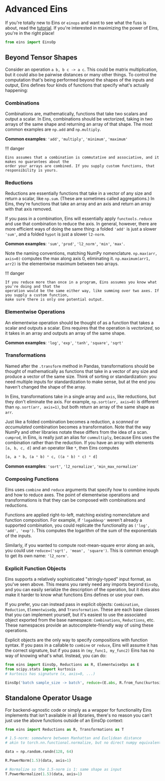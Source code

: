 # Advanced Eins

If you're totally new to Eins or `einops` and want to see what the fuss is about, read the
[tutorial](tutorial.md). If you're interested in maximizing the power of Eins, you're in the right
place!

```py
from eins import EinsOp
```

## Beyond Tensor Shapes

Consider an operation `a b, b c -> a c`. This could be matrix multiplication, but it could also be pairwise distances or
many other things. To control the computation that's being performed beyond the shapes of the inputs and output, Eins
defines four kinds of functions that specify what's actually happening:

### Combinations
Combinations are, mathematically, functions that take two scalars and output a scalar. In Eins,
combinations should be vectorized, taking in two arrays of the same shape and returning an array of
that shape. The most common examples are `np.add` and `np.multiply`.

**Common examples**: `'add'`, `'multiply'`, `'minimum'`, `'maximum'`


!!! danger

    Eins assumes that a combination is commutative and associative, and it makes no guarantees about the
    order your arrays are combined. If you supply custom functions, that responsibility is yours.

### Reductions
Reductions are essentially functions that take in a vector of any size and return a scalar, like
`np.sum`. (These are sometimes called aggregations.) In Eins, they're functions that take an array
and an axis and return an array with that axis removed.

If you pass in a combination, Eins will essentially apply `functools.reduce` and use that
combination to reduce the axis. In general, however, there are more efficient ways of doing the same
thing: a folded `'add'` is just a slower `'sum'`, and a folded `hypot` is just a slower `l2-norm`.

**Common examples**: `'sum'`, `'prod'`, `'l2_norm'`, `'min'`, `'max'`.

Note the naming conventions, matching NumPy nomenclature. `np.max(arr, axis=0)` computes the max along axis 0,
eliminating it. `np.maximum(arr1, arr2)` is the elementwise maximum between two arrays.

!!! danger

    If you reduce more than once in a program, Eins assumes you know what you're doing and that the
    operation would be the same either way, like summing over two axes. If you supply a custom function,
    make sure there is only one potential output.



### Elementwise Operations

An elementwise operation should be thought of as a function that takes a scalar and outputs a
scalar. Eins requires that the operation is *vectorized*, so it takes in an array and outputs an
array of the same shape.

**Common examples**: `'log'`, `'exp'`, `'tanh'`, `'square'`, `'sqrt'`

### Transformations

Named after the `.transform` method in Pandas, transformations should be thought of mathematically
as functions that take in a vector of any size and produce a vector of the same size. Think of
sorting or standardization: you need multiple inputs for standardization to make sense, but at the
end you haven't changed the shape of the array.

In Eins, transformations take in a single array and `axis`, like reductions, but they don't
eliminate the axis. For example, `np.sort(arr, axis=0)` is different than `np.sort(arr, axis=1)`,
but both return an array of the same shape as `arr`.

Just like a folded combination becomes a reduction, a *scanned* or *accumulated* combination becomes
a transformation. Note that the way NumPy and other libraries notate these differs from the idea of
a scan. `cumprod`, in Eins, is really just an alias for `cummultiply`, because Eins uses the
combination rather than the reduction. If you have an array with elements `[a, b, c, d]` and an
operator like `*`, then Eins computes

```python
[a, a * b, (a * b) * c, ((a * b) * c) * d]
```

**Common examples**: `'sort'`, `'l2_normalize'`, `'min_max_normalize'`

### Composing Functions

Eins uses `combine` and `reduce` arguments that specify how to combine inputs and how to reduce axes. The point of
elementwise operations and transformations is that they can be composed with combinations and reductions.

Functions are applied right-to-left, matching existing nomenclature and function composition. For example, if
`'logaddexp'` weren't already a supported combination, you could replicate the functionality as `('log', 'add', 'exp')`.
This computes the logarithm of the sum of the exponentials of the inputs.

Similarly, if you wanted to compute root-mean-square error along an axis, you could use
`reduce=('sqrt', 'mean', 'square')`. This is common enough to get its own name: `'l2_norm'`.

### Explicit Function Objects

Eins supports a relatively sophisticated "stringly-typed" input format, as you've seen above. This
means you rarely need any imports beyond `EinsOp`, and you can easily serialize the description of
the operation, but it does also make it harder to know what functions Eins defines or use your own.

If you prefer, you can instead pass in explicit objects: `Combination`, `Reduction`,
`ElementwiseOp`, and `Transformation`. These are each base classes that you can implement yourself,
but it's easiest to use the associated object exported from the base namespace: `Combinations`,
`Reductions`, etc. These namespaces provide an autocomplete-friendly way of using these operations.

Explicit objects are the only way to specify compositions with function syntax. If you pass in a callable to `combine`
or `reduce`, Eins will assume it has the correct signature, but if you pass in `(my_func1, my_func2)` Eins has no way of
knowing what's what. Instead, you can do:

```py title="Batched Kurtosis"
from eins import EinsOp, Reductions as R, ElementwiseOps as E
from scipy.stats import kurtosis
# kurtosis has signature (x, axis=0, ...)

EinsOp('batch sample_size -> batch', reduce=(E.abs, R.from_func(kurtosis)))
```

## Standalone Operator Usage

For backend-agnostic code or simply as a wrapper for functionality Eins implements that isn't available in all libraries, there's no reason you can't just use the above functions outside of an EinsOp context:

```python
from eins import Reductions as R, Transformations as T

# 1.5-norm: somewhere between Manhattan and Euclidean distance
# akin to torch.nn.functional.normalize, but no direct numpy equivalent

data = np.random.randn(128, 64)

R.PowerNorm(1.5)(data, axis=1)

# Normalize so the 1.5-norm is 1: same shape as input
T.PowerNormalize(1.5)(data, axis=1)
```